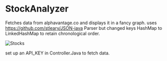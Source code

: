 # StockAnalyzer
Fetches data from alphavantage.co and displays it in a fancy graph.
uses https://github.com/stleary/JSON-java Parser but changed keys HashMap to LinkedHashMap to retain chronological order.

![Stocks](https://media.discordapp.net/attachments/294440197171576832/677179638811852857/unknown.png)

set up an API_KEY in Controller.Java to fetch data.
